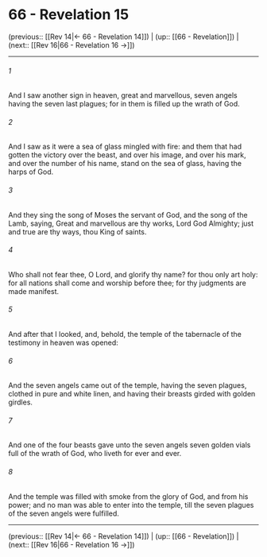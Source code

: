 # 66 - Revelation 15

(previous:: [[Rev 14|← 66 - Revelation 14]]) | (up:: [[66 - Revelation]]) | (next:: [[Rev 16|66 - Revelation 16 →]])

***


###### 1 
And I saw another sign in heaven, great and marvellous, seven angels having the seven last plagues; for in them is filled up the wrath of God. 

###### 2 
And I saw as it were a sea of glass mingled with fire: and them that had gotten the victory over the beast, and over his image, and over his mark, and over the number of his name, stand on the sea of glass, having the harps of God. 

###### 3 
And they sing the song of Moses the servant of God, and the song of the Lamb, saying, Great and marvellous are thy works, Lord God Almighty; just and true are thy ways, thou King of saints. 

###### 4 
Who shall not fear thee, O Lord, and glorify thy name? for thou only art holy: for all nations shall come and worship before thee; for thy judgments are made manifest. 

###### 5 
And after that I looked, and, behold, the temple of the tabernacle of the testimony in heaven was opened: 

###### 6 
And the seven angels came out of the temple, having the seven plagues, clothed in pure and white linen, and having their breasts girded with golden girdles. 

###### 7 
And one of the four beasts gave unto the seven angels seven golden vials full of the wrath of God, who liveth for ever and ever. 

###### 8 
And the temple was filled with smoke from the glory of God, and from his power; and no man was able to enter into the temple, till the seven plagues of the seven angels were fulfilled.

***

(previous:: [[Rev 14|← 66 - Revelation 14]]) | (up:: [[66 - Revelation]]) | (next:: [[Rev 16|66 - Revelation 16 →]])
